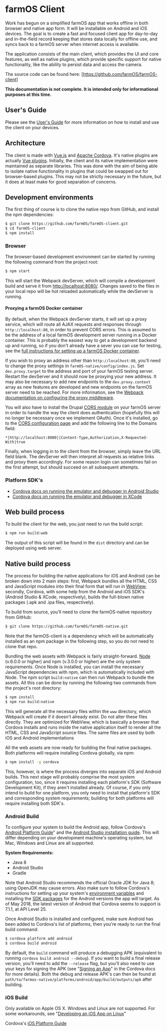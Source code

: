 # farmOS Client

Work has begun on a simplified farmOS app that works offline in both browser
and native app form. It will be installable on Android and iOS devices. The
goal is to create a fast and focused client app for day-to-day and in-the-field
record keeping that stores data locally for offline use, and syncs back to a
farmOS server when internet access is available.

The application consists of the main client, which provides the UI and core
features, as well as native plugins, which provide specific support for native
functionality, like the ability to persist data and access the camera.

The source code can be found here: [https://github.com/farmOS/farmOS-client]

**This documentation is not complete. It is intended only for informational
purposes at this time.**

## User's Guide

Please see the [User's Guide] for more information on how to install and use
the client on your devices.

## Architecture
The client is made with [Vue.js] and [Apache Cordova]. It's native plugins are
actually [Vue plugins]. Initially, the client and its native implementation were
maintained as separate libraries. This was done with the aim of being able to
isolate native functionality in plugins that could be swapped out for
browser-based plugins. This may not be strictly necessary in the future, but it
does at least make for good separation of concerns.

## Development environments
The first thing of course is to clone the native repo from GitHub, and install
the npm dependencies:

```bash
$ git clone https://github.com/farmOS/farmOS-client.git
$ cd farmOS-client
$ npm install
```

### Browser
The browser-based development environment can be started by running the
following command from the project root:

```bash
$ npm start
```

This will start the Webpack devServer, which will compile a development build
and serve it from [http://localhost:8080/]. Changes saved to the files in your
local repo will be hot reloaded automatically while the devServer is running.

#### Proxying a farmOS Docker container
By default, when the Webpack devServer starts, it will set up a proxy service,
which will route all AJAX requests and responses through `http://localhost:80`,
in order to prevent CORS errors. This is assumed to be the address of a local
farmOS development server running in a Docker container. This is probably the
easiest way to get a development backend up and running, so if you don't already
have a sever you can use for testing, see the [full instructions for setting up
a farmOS Docker container].

If you wish to proxy an address other than `http://localhost:80`, you'll need to
change the proxy settings in `farmOS-native/config/index.js`. Set
`dev.proxy.target` to the address and port of your farmOS testing server.
Restart the devServer and it should now be proxying your new address. It may
also be necessary to add new endpoints to the `dev.proxy.context` array as new
features are developed and new endpoints on the farmOS server need to be
reached. For more information, see the [Webpack documentation on configuring the
proxy middleware].

You will also have to install the Drupal [CORS module] on your farmOS server in
order to handle the way the client does authentication (hopefully this will no
longer be necessary once we implement OAuth). Once it's installed, go to the
[CORS configuration page] and add the following line to the Domains field:

```
*|http://localhost:8080||Content-Type,Authorization,X-Requested-With|true
```

Finally, when logging in to the client from the browser, simply leave the URL
field blank. The devServer will then interpret all requests as relative links
and proxy them accordingly. For some reason login can sometimes fail on the
first attempt, but should succeed on all subsequent attempts.

### Platform SDK's

* [Cordova docs on running the emulator and debugger in Android Studio]
* [Cordova docs on running the emulator and debugger in XCode]

[//]: <> (TODO: Add a few more details on this once I know more)

## Web build process

To build the client for the web, you just need to run the build script:

```bash
$ npm run build:web
```

The output of this script will be found in the `dist` directory and can be
deployed using web server.

## Native build process

The process for building the native applications for iOS and Android can be
broken down into 2 main steps: first, Webpack bundles all the HTML, CSS and
JavaScript modules into their final form that will run in [WebView]; secondly,
Cordova, with some help from the Android and iOS SDK's (Android Studio & XCode,
respectively), builds the full-blown native packages (.apk and .ipa files,
respectively).

To build from source, you'll need to clone the farmOS-native repository from
GitHub:

```bash
$ git clone https://github.com/farmOS/farmOS-native.git
```

Note that the farmOS-client is a dependency which will be automatically
installed as an npm package in the following step, so you do not need to clone
that repo.

Bundling the web assets with Webpack is fairly straight-forward. [Node]
(v.6.0.0 or higher) and npm (v.3.0.0 or higher) are the only system
requirements. Once Node is installed, you can install the necessary JavaScript
dependencies with npm, which is automatically included with Node. The npm
script `build:native` can then run Webpack to bundle the assets. All this can
be done by running the following two commands from the project's root
directory:

```bash
$ npm install
$ npm run build:native
```

This will generate all the necessary files within the `www` directory, which
Webpack will create if it doesn't already exist. Do not alter these files
directly. They are optimized for WebView, which is basically a browser that
Cordova installs and runs inside the native application itself to render all
the HTML, CSS and JavaScript source files. The same files are used by both iOS
and Android implementations

All the web assets are now ready for building the final native packages. Both
platforms will require installing Cordova globally, via npm:

```bash
$ npm install -g cordova
```

This, however, is where the process diverges into separate iOS and Android
builds. This next stage will probably comprise the most system configuration,
too, since it requires installing each platform's SDK (Software Development
Kit), if they aren't installed already. Of course, if you only intend to build
for one platform, you only need to install that platform's SDK and
corresponding system requirements; building for both platforms will require
installing both SDK's.

### Android Build

To configure your system to build the Android app, follow Cordova's
[Android Platform Guide]" and the [Android Studio installation guide]. This
will differ depending on your development machine's operating system, but Mac,
Windows and Linux are all supported.

**System Requirements:**

- Java 8
- Android Studio
- Gradle

Note that Android Studio recommends the official Oracle JDK for Java 8; using
OpenJDK may cause errors. Also make sure to follow Cordova's instructions for
setting up your system's [environment variables] and installing the
[SDK packages] for the Android versions the app will target. As of May 2018,
the latest version of Android that Cordova seems to support is 7.1.1, at API
Level 25.

[//]: <> (TODO: Determine what versions of Android the app should target and list them here.)

Once Android Studio is installed and configured, make sure Android has been
added to Cordova's list of platforms, then you're ready to run the final build
command:

```bash
$ cordova platform add android
$ cordova build android
```

By default, the `build` command will produce a debugging APK (equivalent to
running `cordova build android --debug`). If you want to build a final release
version, you'll need to add the `--release` flag, but you'll also need to use
your keys for signing the APK (see "[Signing an App]" in the Cordova docs for
more details). Both the debug and release APK's can then be found at
`path/to/farmos-native/platforms/android/app/build/outputs/apk` after building.

[//]: <> (TODO: Figure out signing the app for the Play Store and document here.)

### iOS Build

Only available on Apple OS X. Windows and Linux are not supported. For some
workarounds, see "[Developing an iOS App on Linux]"

Cordova's [iOS Platform Guide]

[https://github.com/farmOS/farmOS-client]: https://github.com/farmOS/farmOS-client
[https://github.com/farmOS/farmOS-native]: https://github.com/farmOS/farmOS-native
[User's Guide]: /guide/app
[Vue.js]: https://vuejs.org/
[Apache Cordova]: https://cordova.apache.org/
[Vue plugins]: https://vuejs.org/v2/guide/plugins.html
[http://localhost:8080/]: http://localhost:8080/
[full instructions for setting up a farmOS Docker container]: /development/docker/
[Webpack documentation on configuring the proxy middleware]: https://webpack.js.org/configuration/dev-server/#devserver-proxy
[CORS module]: https://www.drupal.org/project/cors
[CORS configuration page]: http://localhost/admin/config/services/cors
[Cordova docs on running the emulator and debugger in Android Studio]: https://cordova.apache.org/docs/en/latest/guide/platforms/android/index.html#debugging
[Cordova docs on running the emulator and debugger in XCode]: https://cordova.apache.org/docs/en/latest/guide/platforms/ios/index.html#debugging
[WebView]: https://cordova.apache.org/docs/en/latest/guide/hybrid/webviews/
[Node]: https://nodejs.org
[Android Platform Guide]: https://cordova.apache.org/docs/en/latest/guide/platforms/android/index.html
[Android Studio installation guide]: https://developer.android.com/studio/install
[environment variables]: https://cordova.apache.org/docs/en/latest/guide/platforms/android/index.html#setting-environment-variables
[SDK packages]: https://cordova.apache.org/docs/en/latest/guide/platforms/android/index.html#adding-sdk-packages
[Signing an App]: https://cordova.apache.org/docs/en/latest/guide/platforms/android/index.html#signing-an-app
[Developing an iOS App on Linux]: https://andrewmichaelsmith.com/2017/02/developing-an-ios-app-on-linux-in-2017/
[iOS Platform Guide]: https://cordova.apache.org/docs/en/latest/guide/platforms/ios/index.html
